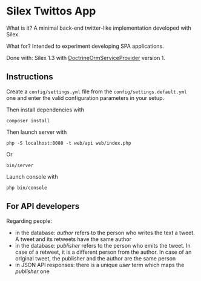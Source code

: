 # Silex Twittos App

What is it? A minimal back-end twitter-like implementation developed with Silex.

What for? Intended to experiment developing SPA applications.

Done with: Silex 1.3 with [DoctrineOrmServiceProvider](https://github.com/dflydev/dflydev-doctrine-orm-service-provider) version 1.

## Instructions

Create a `config/settings.yml` file from the `config/settings.default.yml` one and enter the valid configuration parameters in your setup.

Then install dependencies with
```
composer install
```

Then launch server with
```
php -S localhost:8080 -t web/api web/index.php
```
Or
```
bin/server
```

Launch console with
```
php bin/console
```

## For API developers

Regarding people:
- in the database: *author* refers to the person who writes the text a tweet. A tweet and its retweets have the same author
- in the database: *publisher* refers to the person who emits the tweet. In case of a retweet, it is a different person from the author. In case of an original tweet, the publisher and the author are the same person
- in JSON API responses: there is a unique *user* term which maps the *publisher* one
